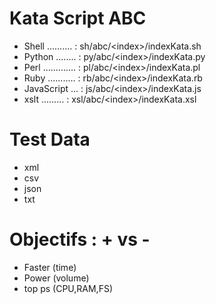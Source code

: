 Kata Script ABC
===============
- Shell .......... : sh/abc/\<index\>/indexKata.sh
- Python ........ : py/abc/\<index\>/indexKata.py
- Perl ............. : pl/abc/\<index\>/indexKata.pl
- Ruby ........... : rb/abc/\<index\>/indexKata.rb
- JavaScript ... : js/abc/\<index\>/indexKata.js
- xslt ......... : xsl/abc/\<index\>/indexKata.xsl

Test Data
=========
- xml
- csv
- json
- txt

Objectifs : + vs - 
==================
- Faster      (time)
- Power       (volume)
- top ps      (CPU,RAM,FS)
